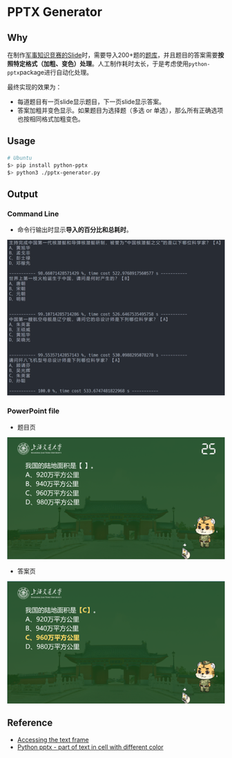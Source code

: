 # PPTX Generator

## Why

在制作[军事知识竞赛的Slide](./question.pptx)时，需要导入200+题的[题库](./question.md)，并且题目的答案需要**按照特定格式（加粗、变色）处理**。人工制作耗时太长，于是考虑使用`python-pptx`package进行自动化处理。

最终实现的效果为：

- 每道题目有一页slide显示题目，下一页slide显示答案。
- 答案加粗并变色显示。如果题目为选择题（多选 or 单选），那么所有正确选项也按相同格式加粗变色。


## Usage
```zsh
# Ubuntu
$> pip install python-pptx
$> python3 ./pptx-generator.py
```

## Output
### Command Line

- 命令行输出时显示**导入的百分比和总耗时**。

![part of cmd output](./img/cmd.png)

### PowerPoint file

- 题目页

![question](img/question.png)

- 答案页

![solution](img/solution.png)

## Reference
- [Accessing the text frame](https://python-pptx.readthedocs.io/en/latest/user/text.html#accessing-paragraphs)
- [Python pptx - part of text in cell with different color](https://stackoverflow.com/questions/59032019/python-pptx-part-of-text-in-cell-with-different-color)
